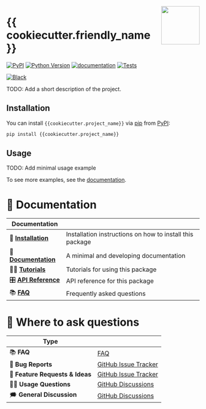 <a href="https://github.com/{{cookiecutter.github_user}}/{{cookiecutter.project_name}}"><img src="https://github.com/{{cookiecutter.github_user}}/{{cookiecutter.project_name}}/blob/main/docs/_static/icon.png?raw=true" width="100" align="right"/></a>

# {{ cookiecutter.friendly_name }}

[![PyPI](https://img.shields.io/pypi/v/{{cookiecutter.project_name}}.svg)][pypi status]
[![Python Version](https://img.shields.io/pypi/pyversions/{{cookiecutter.project_name}})][pypi status]
[![documentation](https://github.com/{{cookiecutter.github_user}}/{{cookiecutter.project_name}}/workflows/documentation/badge.svg)][documentation]
[![Tests](https://github.com/{{cookiecutter.github_user}}/{{cookiecutter.project_name}}/actions/workflows/tests.yml/badge.svg)][tests]

[![Black](https://img.shields.io/badge/code%20style-black-000000.svg)][black]

[pypi status]: https://pypi.org/project/{{cookiecutter.project_name}}/
[documentation]: https://{{cookiecutter.github_user}}.github.io/{{cookiecutter.project_name}}/
[tests]: https://github.com/{{cookiecutter.github_user}}/{{cookiecutter.project_name}}/actions?workflow=Tests
[black]: https://github.com/psf/black


<!-- start short-description -->

TODO: Add a short description of the project.

<!-- end short-description -->

## Installation

You can install `{{cookiecutter.project_name}}` via [pip] from [PyPI]:

```bash
pip install {{cookiecutter.project_name}}
```

[pip]: https://pip.pypa.io/en/stable/installing/
[PyPI]: https://pypi.org/project/cuecy/

## Usage

TODO: Add minimal usage example

To see more examples, see the [documentation].

# 📖 Documentation

| Documentation         |                                                          |
| --------------------- | -------------------------------------------------------- |
| 🔧 **[Installation]**  | Installation instructions on how to install this package |
| 📖 **[Documentation]** | A minimal and developing documentation                   |
| 👩‍💻 **[Tutorials]**     | Tutorials for using this package                         |
| 🎛️ **[API Reference]** | API reference for this package                           |
| 📚 **[FAQ]**           | Frequently asked questions                               |


# 💬 Where to ask questions

| Type                           |                        |
| ------------------------------ | ---------------------- |
| 📚 **FAQ**                      | [FAQ]                  |
| 🚨 **Bug Reports**              | [GitHub Issue Tracker] |
| 🎁 **Feature Requests & Ideas** | [GitHub Issue Tracker] |
| 👩‍💻 **Usage Questions**          | [GitHub Discussions]   |
| 🗯 **General Discussion**       | [GitHub Discussions]   |

[Documentation]: https://{{cookiecutter.github_user}}.github.io/{{cookiecutter.project_name}}/index.html
[Installation]: https://{{cookiecutter.github_user}}.github.io/{{cookiecutter.project_name}}/installation.html
[Tutorials]: https://{{cookiecutter.github_user}}.github.io/{{cookiecutter.project_name}}/tutorials.html
[API Reference]: https://{{cookiecutter.github_user}}.github.io/{{cookiecutter.project_name}}/references.html
[FAQ]: https://{{cookiecutter.github_user}}.github.io/{{cookiecutter.project_name}}/faq.html
[github issue tracker]: https://github.com/{{cookiecutter.github_user}}/{{cookiecutter.project_name}}/issues
[github discussions]: https://github.com/{{cookiecutter.github_user}}/{{cookiecutter.project_name}}/discussions


